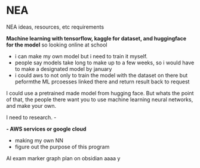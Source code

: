 # NEA

NEA ideas, resources, etc
requirements

**Machine learning with tensorflow, kaggle for dataset, and huggingface for the model**
so looking online at school 
- i can make my own model but i need to train it myself.
- people say models take long to make up to a few weeks, so i would have to make a designated model by january
- i could aws to not only to train the model with the dataset on there but peformthe ML prcoesses linked there and return result back to request

I could use a pretrained made model from hugging face. But whats the point of that, the people there want you to use machine learning neural networks, and make your own.

I need to research. - 

**- AWS services or google cloud**
- making my own NN
- figure out the purpose of this program

AI exam marker
graph plan on obsidian
aaaa
y
